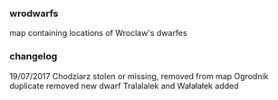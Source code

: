 ### wrodwarfs
map containing locations of Wroclaw's dwarfes


### changelog
19/07/2017
Chodziarz stolen or missing, removed from map
Ogrodnik duplicate removed
new dwarf Tralalalek and Wałałałek added


 

